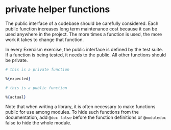 # private helper functions

[comment]: # (requires 2 params:)
[comment]: # (- expected: the corrected function definition)
[comment]: # (- actual: the incorrect function definition that the student used)

The public interface of a codebase should be carefully considered. Each public function increases long term maintenance cost because it can be used anywhere in the project. The more times a function is used, the more work it takes to change that function.

In every Exercism exercise, the public interface is defined by the test suite. If a function is being tested, it needs to the public. All other functions should be private.

```elixir
# this is a private function

%{expected}

# this is a public function

%{actual}
```

Note that when writing a library, it is often necessary to make functions public for use among modules. To hide such functions from the documentation, add `@doc false` before the function definitions or `@moduledoc` false to hide the whole module.
